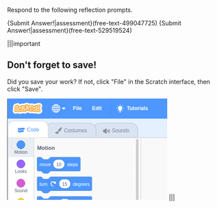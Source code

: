 Respond to the following reflection prompts.

{Submit Answer!|assessment}(free-text-499047725)
{Submit Answer!|assessment}(free-text-529519524)

|||important
## Don't forget to save!
Did you save your work? If not, click "File" in the Scratch interface, then click "Save".

![](.guides/img/scratch-save-now.gif)
|||
